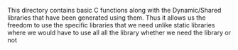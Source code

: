 This directory contains basic C functions along with the Dynamic/Shared libraries that have been generated using them. Thus it allows us the freedom to use the specific libraries that we need unlike static libraries where we would have to use all all the library whether we need the library or not
